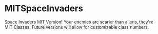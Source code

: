 # MITSpaceInvaders
Space Invaders MIT Version!
Your enemies are scarier than aliens, they're MIT Classes.
Future versions will allow for customizable class numbers. 
